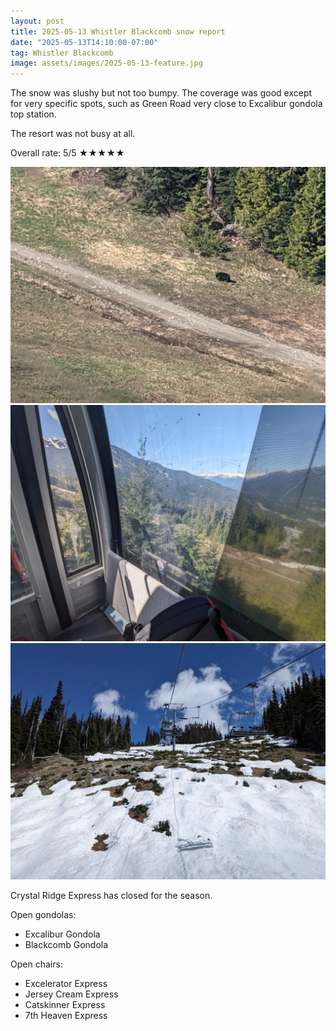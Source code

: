 ```yaml
---
layout: post
title: 2025-05-13 Whistler Blackcomb snow report
date: "2025-05-13T14:10:00-07:00"
tag: Whistler Blackcomb
image: assets/images/2025-05-13-feature.jpg
---
```


The snow was slushy but not too bumpy. The coverage was good except for very specific spots, such as Green Road very close to Excalibur gondola top station.

The resort was not busy at all.

Overall rate: 5/5 ★★★★★

![](/assets/images/2025-05-13-black-bear.jpg)
![](/assets/images/2025-05-13-excalibur-gondola.jpg)
![](/assets/images/2025-05-13-sunburn.jpg)

Crystal Ridge Express has closed for the season.

Open gondolas:
* Excalibur Gondola
* Blackcomb Gondola

Open chairs:
* Excelerator Express
* Jersey Cream Express
* Catskinner Express
* 7th Heaven Express
